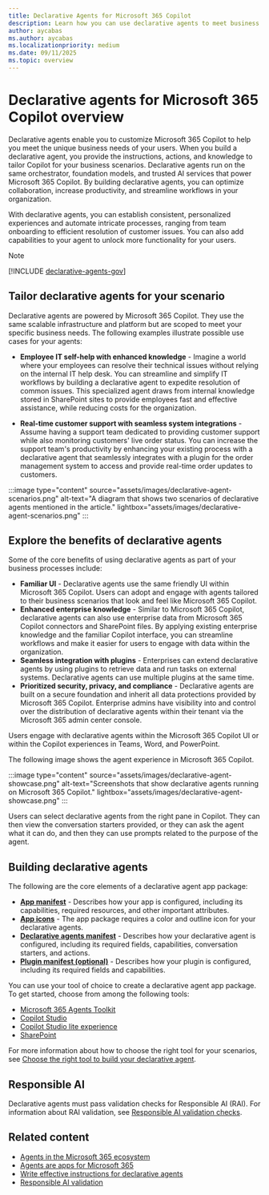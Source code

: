 ```yaml
---
title: Declarative Agents for Microsoft 365 Copilot
description: Learn how you can use declarative agents to meet business needs. Declarative agents customize Microsoft 365 Copilot via instructions, actions, and knowledge.
author: aycabas
ms.author: aycabas
ms.localizationpriority: medium
ms.date: 09/11/2025
ms.topic: overview
---
```


# Declarative agents for Microsoft 365 Copilot overview

Declarative agents enable you to customize Microsoft 365 Copilot to help you meet the unique business needs of your users. When you build a declarative agent, you provide the instructions, actions, and knowledge to tailor Copilot for your business scenarios. Declarative agents run on the same orchestrator, foundation models, and trusted AI services that power Microsoft 365 Copilot. By building declarative agents, you can optimize collaboration, increase productivity, and streamline workflows in your organization.

With declarative agents, you can establish consistent, personalized experiences and automate intricate processes, ranging from team onboarding to efficient resolution of customer issues. You can also add capabilities to your agent to unlock more functionality for your users.

> [!NOTE]
> [!INCLUDE [declarative-agents-gov](includes/declarative-agents-gov.md)]

## Tailor declarative agents for your scenario

Declarative agents are powered by Microsoft 365 Copilot. They use the same scalable infrastructure and platform but are scoped to meet your specific business needs. The following examples illustrate possible use cases for your agents:

- **Employee IT self-help with enhanced knowledge** - Imagine a world where your employees can resolve their technical issues without relying on the internal IT help desk. You can streamline and simplify IT workflows by building a declarative agent to expedite resolution of common issues. This specialized agent draws from internal knowledge stored in SharePoint sites to provide employees fast and effective assistance, while reducing costs for the organization.

- **Real-time customer support with seamless system integrations** - Assume having a support team dedicated to providing customer support while also monitoring customers' live order status. You can increase the support team's productivity by enhancing your existing process with a declarative agent that seamlessly integrates with a plugin for the order management system to access and provide real-time order updates to customers.

:::image type="content" source="assets/images/declarative-agent-scenarios.png" alt-text="A diagram that shows two scenarios of declarative agents mentioned in the article." lightbox="assets/images/declarative-agent-scenarios.png" :::

## Explore the benefits of declarative agents

Some of the core benefits of using declarative agents as part of your business processes include:

- **Familiar UI** - Declarative agents use the same friendly UI within Microsoft 365 Copilot. Users can adopt and engage with agents tailored to their business scenarios that look and feel like Microsoft 365 Copilot.
- **Enhanced enterprise knowledge** - Similar to Microsoft 365 Copilot, declarative agents can also use enterprise data from Microsoft 365 Copilot connectors and SharePoint files. By applying existing enterprise knowledge and the familiar Copilot interface, you can streamline workflows and make it easier for users to engage with data within the organization.
- **Seamless integration with plugins** - Enterprises can extend declarative agents by using plugins to retrieve data and run tasks on external systems. Declarative agents can use multiple plugins at the same time.
- **Prioritized security, privacy, and compliance** - Declarative agents are built on a secure foundation and inherit all data protections provided by Microsoft 365 Copilot. Enterprise admins have visibility into and control over the distribution of declarative agents within their tenant via the Microsoft 365 admin center console.

Users engage with declarative agents within the Microsoft 365 Copilot UI or within the Copilot experiences in Teams, Word, and PowerPoint.

The following image shows the agent experience in Microsoft 365 Copilot.

:::image type="content" source="assets/images/declarative-agent-showcase.png" alt-text="Screenshots that show declarative agents running on Microsoft 365 Copilot." lightbox="assets/images/declarative-agent-showcase.png" :::

Users can select declarative agents from the right pane in Copilot. They can then view the conversation starters provided, or they can ask the agent what it can do, and then they can use prompts related to the purpose of the agent.

## Building declarative agents

The following are the core elements of a declarative agent app package:

- [**App manifest**](/microsoft-365/extensibility/schema) - Describes how your app is configured, including its capabilities, required resources, and other important attributes.
- [**App icons**](/microsoft-365-copilot/extensibility/agents-are-apps#app-icons) - The app package requires a color and outline icon for your declarative agents.
- [**Declarative agents manifest**](declarative-agent-manifest-1.5.md) - Describes how your declarative agent is configured, including its required fields, capabilities, conversation starters, and actions.
- [**Plugin manifest (optional)**](/microsoft-365-copilot/extensibility/overview-api-plugins) - Describes how your plugin is configured, including its required fields and capabilities.

You can use your tool of choice to create a declarative agent app package. To get started, choose from among the following tools:

- [Microsoft 365 Agents Toolkit](https://aka.ms/M365AgentsToolkit)
- [Copilot Studio](/microsoft-copilot-studio/microsoft-copilot-extend-copilot-extensions?context=/microsoft-365-copilot/extensibility/context)
- [Copilot Studio lite experience](copilot-studio-lite.md)
- [SharePoint](/sharepoint/get-started-sharepoint-agents)

For more information about how to choose the right tool for your scenarios, see [Choose the right tool to build your declarative agent](./declarative-agent-tool-comparison.md).

## Responsible AI

Declarative agents must pass validation checks for Responsible AI (RAI). For information about RAI validation, see [Responsible AI validation checks](rai-validation.md).

## Related content

- [Agents in the Microsoft 365 ecosystem](ecosystem.md)
- [Agents are apps for Microsoft 365](agents-are-apps.md)
- [Write effective instructions for declarative agents](declarative-agent-instructions.md)
- [Responsible AI validation](rai-validation.md)
